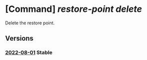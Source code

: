 # [Command] _restore-point delete_

Delete the restore point.

## Versions

### [2022-08-01](/Resources/mgmt-plane/L3N1YnNjcmlwdGlvbnMve30vcmVzb3VyY2Vncm91cHMve30vcHJvdmlkZXJzL21pY3Jvc29mdC5jb21wdXRlL3Jlc3RvcmVwb2ludGNvbGxlY3Rpb25zL3t9L3Jlc3RvcmVwb2ludHMve30=/2022-08-01.xml) **Stable**

<!-- mgmt-plane /subscriptions/{}/resourcegroups/{}/providers/microsoft.compute/restorepointcollections/{}/restorepoints/{} 2022-08-01 -->
